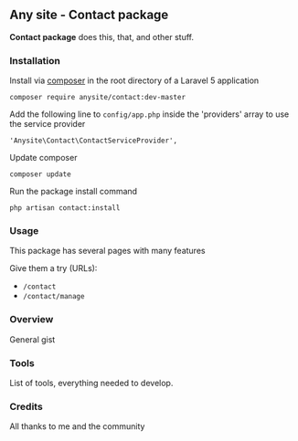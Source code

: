 ## Any site - Contact package ##

**Contact package** does this, that, and other stuff.

### Installation ###

Install via [composer](http://getcomposer.org) in the root directory of a Laravel 5 application

    composer require anysite/contact:dev-master

Add the following line to `config/app.php` inside the 'providers' array to use the service provider

	'Anysite\Contact\ContactServiceProvider',

Update composer

	composer update

Run the package install command

	php artisan contact:install

### Usage ###

This package has several pages with many features

Give them a try (URLs):

- `/contact`
- `/contact/manage`

### Overview ###

General gist

### Tools ###

List of tools, everything needed to develop.

### Credits ###

All thanks to me and the community